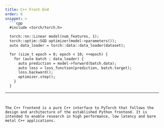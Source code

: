 ```yaml
---
title: C++ Front-End
order: 6
snippet: >
  ```cpp
  #include <torch/torch.h>

  torch::nn::Linear model(num_features, 1);
  torch::optim::SGD optimizer(model->parameters());
  auto data_loader = torch::data::data_loader(dataset);

  for (size_t epoch = 0; epoch < 10; ++epoch) {
    for (auto batch : data_loader) {
      auto prediction = model->forward(batch.data);
      auto loss = loss_function(prediction, batch.target);
      loss.backward();
      optimizer.step();
    }
  }
  ```
---
```


The C++ frontend is a pure C++ interface to PyTorch that follows the design and architecture of the established Python frontend. It is intended to enable research in high performance, low latency and bare metal C++ applications.
